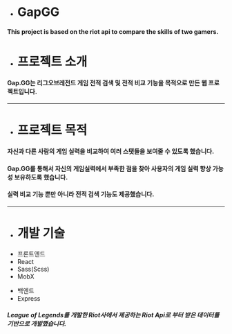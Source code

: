 * # GapGG
#### This project is based on the riot api to compare the skills of two gamers.

* # 프로젝트 소개
#### Gap.GG는 리그오브레전드 게임 전적 검색 및 전적 비교 기능을 목적으로 만든 웹 프로젝트입니다.

* * *

* # 프로젝트 목적

#### 자신과 다른 사람의 게임 실력을 비교하여 여러 스탯들을 보여줄 수 있도록 했습니다.
#### Gap.GG를 통해서 자신의 게임실력에서 부족한 점을 찾아 사용자의 게임 실력 향상 가능성 보유하도록 했습니다.
#### 실력 비교 기능 뿐만 아니라 전적 검색 기능도 제공했습니다.

* * *

* # 개발 기술
+ 프론트엔드
+ React
+ Sass(Scss)
+ MobX

- 백엔드
- Express

##### League of Legends를 개발한 Riot사에서 제공하는 Riot Api로 부터 받은 데이터를 기반으로 개발했습니다.
